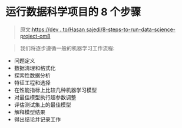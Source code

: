 # 运行数据科学项目的 8 个步骤

> 原文:[https://dev . to/Hasan sajedi/8-steps-to-run-data-science-project-om8](https://dev.to/hasansajedi/8-steps-to-run-data-science-project-om8)

> 我们将逐步遵循一般的机器学习工作流程:

*   问题定义
*   数据清理和格式化
*   探索性数据分析
*   特征工程和选择
*   在性能指标上比较几种机器学习模型
*   对最佳模型执行超参数调整
*   评估测试集上的最佳模型
*   解释模型结果
*   得出结论并记录工作
